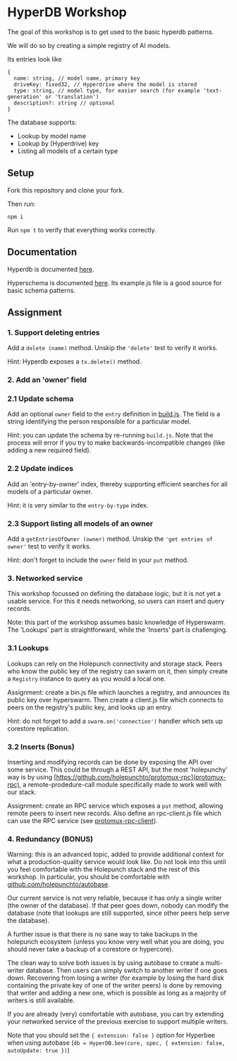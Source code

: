 # HyperDB Workshop

The goal of this workshop is to get used to the basic hyperdb patterns.

We will do so by creating a simple registry of AI models.

Its entries look like
```
{
  name: string, // model name, primary key
  driveKey: fixed32, // Hyperdrive where the model is stored
  type: string, // model type, for easier search (for example 'text-generation' or 'translation')
  description?: string // optional
}
```
The database supports:
- Lookup by model name
- Lookup by (Hyperdrive) key
- Listing all models of a certain type

## Setup

Fork this repository and clone your fork.

Then run:

```
npm i
```

Run `npm t` to verify that everything works correctly.

## Documentation

Hyperdb is documented [here](https://github.com/holepunchto/hyperdb).

Hyperschema is documented [here](https://github.com/holepunchto/hyperschema). Its example.js file is a good source for basic schema patterns.

## Assignment

### 1. Support deleting entries

Add a `delete (name)` method. Unskip the `'delete'` test to verify it works.

Hint: Hyperdb exposes a `tx.delete()` method.

### 2. Add an 'owner' field

### 2.1 Update schema
Add an optional `owner` field to the `entry` definition in [build.js](build.js). The field is a string identifying the person responsible for a particular model.

Hint: you can update the schema by re-running `build.js`. Note that the process will error if you try to make backwards-incompatible changes (like adding a new required field).

### 2.2 Update indices
Add an 'entry-by-owner' index, thereby supporting efficient searches for all models of a particular owner.

Hint: it is very similar to the `entry-by-type` index.

### 2.3 Support listing all models of an owner
Add a `getEntriesOfOwner (owner)` method. Unskip the `'get entries of owner'` test to verify it works.

Hint: don't forget to include the `owner` field in your `put` method.

### 3. Networked service

This workshop focussed on defining the database logic, but it is not yet a usable service. For this it needs networking, so users can insert and query records.

Note: this part of the workshop assumes basic knowledge of Hyperswarm. The 'Lookups' part is straightforward, while the 'Inserts' part is challenging.

### 3.1 Lookups

Lookups can rely on the Holepunch connectivity and storage stack. Peers who know the public key of the registry can swarm on it, then simply create a `Registry` instance to query as you would a local one.

Assignment: create a bin.js file which launches a registry, and announces its public key over hyperswarm. Then create a client.js file which connects to peers on the registry's public key, and looks up an entry.

Hint: do not forget to add a `swarm.on('connection')` handler which sets up corestore replication.

### 3.2 Inserts (Bonus)

Inserting and modifying records can be done by exposing the API over some service. This could be through a REST API, but the most 'holepunchy' way is by using [https://github.com/holepunchto/protomux-rpc](protomux-rpc), a remote-prodedure-call module specifically made to work well with our stack.

Assignment: create an RPC service which exposes a `put` method, allowing remote peers to insert new records. Also define an rpc-client.js file which can use the RPC service (see [protomux-rpc-client](https://github.com/holepunchto/protomux-rpc-client)).

### 4. Redundancy (BONUS)

Warning: this is an advanced topic, added to provide additional context for what a production-quality service would look like. Do not look into this until you feel comfortable with the Holepunch stack and the rest of this workshop. In particular, you should be comfortable with [github.com/holepunchto/autobase](autobase).

Our current service is not very reliable, because it has only a single writer (the owner of the database). If that peer goes down, nobody can modify the database (note that lookups are still supported, since other peers help serve the database).

A further issue is that there is no sane way to take backups in the holepunch ecosystem (unless you know very well what you are doing, you should never take a backup of a corestore or hypercore).

The clean way to solve both issues is by using autobase to create a multi-writer database. Then users can simply switch to another writer if one goes down. Recovering from losing a writer (for example by losing the hard disk containing the private key of one of the writer peers) is done by removing that writer and adding a new one, which is possible as long as a majority of writers is still available.

If you are already (very) comfortable with autobase, you can try extending your networked service of the previous exercise to support multiple writers.

Note that you should set the `{ extension: false }` option for Hyperbee when using autobase (`db = HyperDB.bee(core, spec, { extension: false, autoUpdate: true })`)
